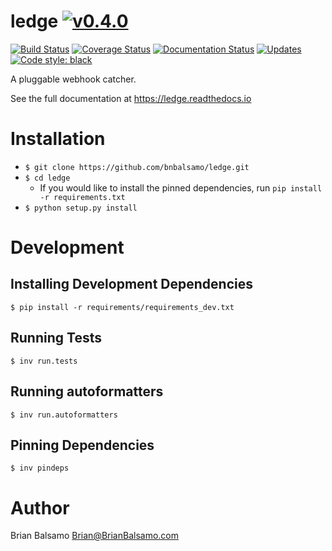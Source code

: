# ledge [![v0.4.0](https://img.shields.io/badge/version-0.4.0-blue.svg)](https://github.com/bnbalsamo/ledge/releases)

[![Build Status](https://travis-ci.org/bnbalsamo/ledge.svg?branch=master)](https://travis-ci.org/bnbalsamo/ledge) [![Coverage Status](https://coveralls.io/repos/github/bnbalsamo/ledge/badge.svg?branch=master)](https://coveralls.io/github/bnbalsamo/ledge?branch=master) [![Documentation Status](https://readthedocs.org/projects/ledge/badge/?version=latest)](http://ledge.readthedocs.io/en/latest/?badge=latest) [![Updates](https://pyup.io/repos/github/bnbalsamo/ledge/shield.svg)](https://pyup.io/repos/github/bnbalsamo/ledge/) [![Code style: black](https://img.shields.io/badge/code%20style-black-000000.svg)](https://github.com/ambv/black)

A pluggable webhook catcher.

See the full documentation at https://ledge.readthedocs.io

# Installation
- ```$ git clone https://github.com/bnbalsamo/ledge.git```
- ```$ cd ledge```
    - If you would like to install the pinned dependencies, run ```pip install -r requirements.txt```
- ```$ python setup.py install```

# Development

## Installing Development Dependencies
```
$ pip install -r requirements/requirements_dev.txt
```

## Running Tests
```
$ inv run.tests
```

## Running autoformatters
```
$ inv run.autoformatters
```

## Pinning Dependencies
```
$ inv pindeps
```

# Author
Brian Balsamo <Brian@BrianBalsamo.com>
